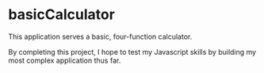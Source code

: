 # basicCalculator

This application serves a basic, four-function calculator. 

By completing this project, I hope to test my Javascript skills by building
my most complex application thus far.